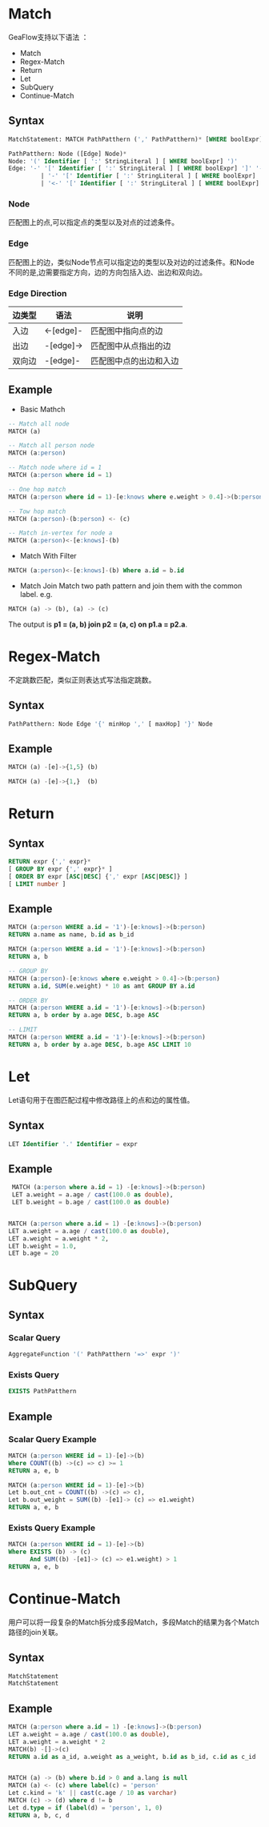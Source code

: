 # Match
GeaFlow支持以下语法 ：
* Match
* Regex-Match
* Return
* Let
* SubQuery
* Continue-Match

## Syntax

```sql
MatchStatement: MATCH PathPatthern (',' PathPatthern)* [WHERE boolExpr]

PathPatthern: Node ([Edge] Node)*
Node: '(' Identifier [ ':' StringLiteral ] [ WHERE boolExpr] ')'
Edge: '-' '[' Identifier [ ':' StringLiteral ] [ WHERE boolExpr] ']' '-'
		 | '-' '[' Identifier [ ':' StringLiteral ] [ WHERE boolExpr] ']' '->'
		 | '<-' '[' Identifier [ ':' StringLiteral ] [ WHERE boolExpr] ']' '-'
```
### Node
匹配图上的点,可以指定点的类型以及对点的过滤条件。
### Edge
匹配图上的边，类似Node节点可以指定边的类型以及对边的过滤条件。和Node不同的是,边需要指定方向，边的方向包括入边、出边和双向边。
### Edge Direction

| 边类型 | 语法 | 说明 |
| -------- | -------- | -------- |
| 入边 |  <-[edge]- | 匹配图中指向点的边|
| 出边 | -[edge]-> | 匹配图中从点指出的边 |
| 双向边 | -[edge]- | 匹配图中点的出边和入边|

## Example

* Basic Mathch
```sql
-- Match all node 
MATCH (a)

-- Match all person node
MATCH (a:person)

-- Match node where id = 1
MATCH (a:person where id = 1)

-- One hop match
MATCH (a:person where id = 1)-[e:knows where e.weight > 0.4]->(b:person)

-- Tow hop match
MATCH (a:person)-(b:person) <- (c)

-- Match in-vertex for node a
MATCH (a:person)<-[e:knows]-(b)
```
* Match With Filter

```sql
MATCH (a:person)<-[e:knows]-(b) Where a.id = b.id

```
* Match Join
  Match two path pattern and join them with the common label.
  e.g.

```sql
MATCH (a) -> (b), (a) -> (c)
```
The output is **p1 = (a, b) join p2 = (a, c) on p1.a = p2.a**.

# Regex-Match
不定跳数匹配，类似正则表达式写法指定跳数。
## Syntax

```sql
PathPatthern: Node Edge '{' minHop ',' [ maxHop] '}' Node
```
## Example

```sql
MATCH (a) -[e]->{1,5} (b)

MATCH (a) -[e]->{1,}  (b)
```
# Return
## Syntax
```sql
RETURN expr {',' expr}* 
[ GROUP BY expr {',' expr}* ] 
[ ORDER BY expr [ASC|DESC] {',' expr [ASC|DESC]} ]
[ LIMIT number ]
```
## Example

```sql
MATCH (a:person WHERE a.id = '1')-[e:knows]->(b:person)
RETURN a.name as name, b.id as b_id

MATCH (a:person WHERE a.id = '1')-[e:knows]->(b:person)
RETURN a, b

-- GROUP BY
MATCH (a:person)-[e:knows where e.weight > 0.4]->(b:person)
RETURN a.id, SUM(e.weight) * 10 as amt GROUP BY a.id

-- ORDER BY
MATCH (a:person WHERE a.id = '1')-[e:knows]->(b:person)
RETURN a, b order by a.age DESC, b.age ASC

-- LIMIT
MATCH (a:person WHERE a.id = '1')-[e:knows]->(b:person)
RETURN a, b order by a.age DESC, b.age ASC LIMIT 10
```
# Let
Let语句用于在图匹配过程中修改路径上的点和边的属性值。
## Syntax

```sql
LET Identifier '.' Identifier = expr
```
## Example

```sql
 MATCH (a:person where a.id = 1) -[e:knows]->(b:person)
 LET a.weight = a.age / cast(100.0 as double),
 LET b.weight = b.age / cast(100.0 as double)


MATCH (a:person where a.id = 1) -[e:knows]->(b:person)
LET a.weight = a.age / cast(100.0 as double),
LET a.weight = a.weight * 2,
LET b.weight = 1.0,
LET b.age = 20

```
# SubQuery
## Syntax
### Scalar Query

```sql
AggregateFunction '(' PathPatthern '=>' expr ')'
```
### Exists Query

```sql
EXISTS PathPatthern
```
## Example
### Scalar Query Example

```sql
MATCH (a:person WHERE id = 1)-[e]->(b)
Where COUNT((b) ->(c) => c) >= 1
RETURN a, e, b

MATCH (a:person WHERE id = 1)-[e]->(b)
Let b.out_cnt = COUNT((b) ->(c) => c),
Let b.out_weight = SUM((b) -[e1]-> (c) => e1.weight)
RETURN a, e, b
```
### Exists Query Example

```sql
MATCH (a:person WHERE id = 1)-[e]->(b)
Where EXISTS (b) -> (c)
      And SUM((b) -[e1]-> (c) => e1.weight) > 1
RETURN a, e, b
```

# Continue-Match
用户可以将一段复杂的Match拆分成多段Match，多段Match的结果为各个Match路径的join关联。
## Syntax

```sql
MatchStatement
MatchStatement
```
## Example

```sql
MATCH (a:person where a.id = 1) -[e:knows]->(b:person)
LET a.weight = a.age / cast(100.0 as double),
LET a.weight = a.weight * 2
MATCH(b) -[]->(c)
RETURN a.id as a_id, a.weight as a_weight, b.id as b_id, c.id as c_id


MATCH (a) -> (b) where b.id > 0 and a.lang is null
MATCH (a) <- (c) where label(c) = 'person'
Let c.kind = 'k' || cast(c.age / 10 as varchar)
MATCH (c) -> (d) where d != b
Let d.type = if (label(d) = 'person', 1, 0)
RETURN a, b, c, d
```